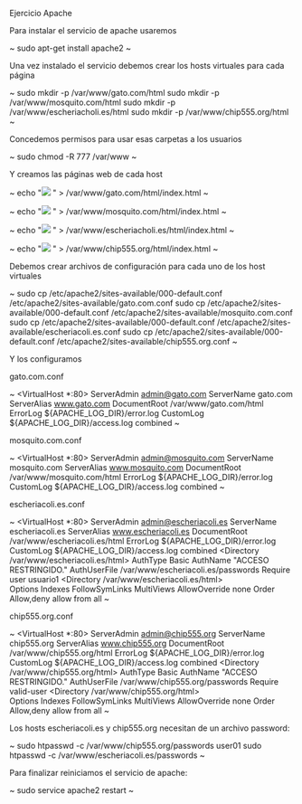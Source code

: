 Ejercicio Apache

Para instalar el servicio de apache usaremos

~
sudo apt-get install apache2
~

Una vez instalado el servicio debemos crear los hosts virtuales para cada página

~
sudo mkdir -p /var/www/gato.com/html
sudo mkdir -p /var/www/mosquito.com/html
sudo mkdir -p /var/www/escheriacholi.es/html
sudo mkdir -p /var/www/chip555.org/html
~

Concedemos permisos para usar esas carpetas a los usuarios

~
sudo chmod -R 777 /var/www
~

Y creamos las páginas web de cada host

~
echo "<img src="http://sumedico.com/wp-content/uploads/2016/06/C%C3%B3mo_saber_si_tu_gato_te_quiere.jpg"> </img>" > /var/www/gato.com/html/index.html
~

~
echo "<img src="https://lh3.googleusercontent.com/-eyP8zU-Rw6g/VV8Dw9XKB3I/AAAAAAAAHDY/O0b6wGom-dg/s640/blogger-image--394317206.jpg"> </img>" > /var/www/mosquito.com/html/index.html
~

~
echo "<img src="hhttps://lh3.googleusercontent.com/-eyP8zU-Rw6g/VV8Dw9XKB3I/AAAAAAAAHDY/O0b6wGom-dg/s640/blogger-image--394317206.jpg"> </img>" > /var/www/escheriacholi.es/html/index.html
~

~
echo "<img src="http://g04.a.alicdn.com/kf/HTB1PkchJFXXXXaSXFXXq6xXFXXXH/200PCS-free-shipping-New-NE555-NE555P-NE555N-font-b-555-b-font-font-b-Timers-b.jpg"> </img>" > /var/www/chip555.org/html/index.html
~

Debemos crear archivos de configuración para cada uno de los host virtuales

~
sudo cp /etc/apache2/sites-available/000-default.conf /etc/apache2/sites-available/gato.com.conf
sudo cp /etc/apache2/sites-available/000-default.conf /etc/apache2/sites-available/mosquito.com.conf
sudo cp /etc/apache2/sites-available/000-default.conf /etc/apache2/sites-available/escheriacoli.es.conf
sudo cp /etc/apache2/sites-available/000-default.conf /etc/apache2/sites-available/chip555.org.conf
~

Y los configuramos


gato.com.conf

~
<VirtualHost *:80>
    ServerAdmin admin@gato.com
    ServerName gato.com
    ServerAlias www.gato.com
    DocumentRoot /var/www/gato.com/html
    ErrorLog ${APACHE_LOG_DIR}/error.log
    CustomLog ${APACHE_LOG_DIR}/access.log combined
</VirtualHost>
~

mosquito.com.conf

~
<VirtualHost *:80>
    ServerAdmin admin@mosquito.com
    ServerName mosquito.com
    ServerAlias www.mosquito.com
    DocumentRoot /var/www/mosquito.com/html
    ErrorLog ${APACHE_LOG_DIR}/error.log
    CustomLog ${APACHE_LOG_DIR}/access.log combined
</VirtualHost>
~

escheriacoli.es.conf

~
<VirtualHost *:80>
    ServerAdmin admin@escheriacoli.es
    ServerName escheriacoli.es
    ServerAlias www.escheriacoli.es
    DocumentRoot /var/www/escheriacoli.es/html
    ErrorLog ${APACHE_LOG_DIR}/error.log
    CustomLog ${APACHE_LOG_DIR}/access.log combined
</VirtualHost>
<Directory /var/www/escheriacoli.es/html>
	AuthType Basic
	AuthName "ACCESO RESTRINGIDO."
	AuthUserFile /var/www/escheriacoli.es/passwords
	Require user usuario1
</Directory>
<Directory /var/www/escheriacoli.es/html>        
	Options Indexes FollowSymLinks MultiViews
	AllowOverride  none
	Order Allow,deny
	allow from all
</Directory>
~

chip555.org.conf

~
<VirtualHost *:80>
    ServerAdmin admin@chip555.org
    ServerName chip555.org
    ServerAlias www.chip555.org
    DocumentRoot /var/www/chip555.org/html
    ErrorLog ${APACHE_LOG_DIR}/error.log
    CustomLog ${APACHE_LOG_DIR}/access.log combined
</VirtualHost>
<Directory /var/www/chip555.org/html>
	AuthType Basic
	AuthName "ACCESO RESTRINGIDO."
	AuthUserFile /var/www/chip555.org/passwords
	Require valid-user
</Directory>
<Directory /var/www/chip555.org/html>        
	Options Indexes FollowSymLinks MultiViews
	AllowOverride  none
	Order Allow,deny
	allow from all
</Directory>
~

Los hosts escheriacoli.es y chip555.org necesitan de un archivo password:

~
sudo htpasswd -c /var/www/chip555.org/passwords user01
sudo htpasswd -c /var/www/escheriacoli.es/passwords
~

Para finalizar reiniciamos el servicio de apache:

~
sudo service apache2 restart
~
